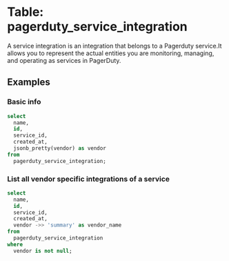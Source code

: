 # Table: pagerduty_service_integration

A service integration is an integration that belongs to a Pagerduty service.It allows you to represent the actual entities you are monitoring, managing, and operating as services in PagerDuty.

## Examples

### Basic info

```sql
select
  name,
  id,
  service_id,
  created_at,
  jsonb_pretty(vendor) as vendor
from
  pagerduty_service_integration;
```

### List all vendor specific integrations of a service

```sql
select
  name,
  id,
  service_id,
  created_at,
  vendor ->> 'summary' as vendor_name
from
  pagerduty_service_integration
where
  vendor is not null;
```
